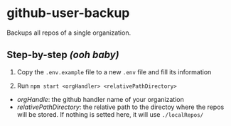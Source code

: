 # github-user-backup

Backups all repos of a single organization.

## Step-by-step *(ooh baby)*

1. Copy the `.env.example` file to a new `.env` file and fill its information

2. Run `npm start <orgHandler> <relativePathDirectory>`
  * *orgHandle*: the github handler name of your organization
  * *relativePathDirectory*: the relative path to the directoy where the repos
    will be stored. If nothing is setted here, it will use `./localRepos/`
